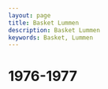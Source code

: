 ```yaml
---
layout: page
title: Basket Lummen
description: Basket Lummen
keywords: Basket, Lummen
---
```


# 1976-1977



